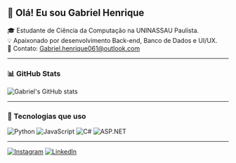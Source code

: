 ## 👋 Olá! Eu sou Gabriel Henrique

🎓 Estudante de Ciência da Computação na UNINASSAU Paulista.  
💡 Apaixonado por desenvolvimento Back-end, Banco de Dados e UI/UX.  
📩 Contato: [Gabriel.henrique061@outlook.com](mailto:Gabriel.henrique061@outlook.com)  

---

### 📊 GitHub Stats  
![Gabriel's GitHub stats](https://github-readme-stats.vercel.app/api?username=GabrielHen-dev&show_icons=true&theme=dark)

---

### 🚀 Tecnologias que uso  
![Python](https://img.shields.io/badge/Python-3776AB?style=for-the-badge&logo=python&logoColor=white)
![JavaScript](https://img.shields.io/badge/JavaScript-F7DF1E?style=for-the-badge&logo=javascript&logoColor=black)
![C#](https://img.shields.io/badge/C%23-239120?style=for-the-badge&logo=c-sharp&logoColor=white)
![ASP.NET](https://img.shields.io/badge/ASP.NET-5C2D91?style=for-the-badge&logo=dotnet&logoColor=white)


---
[![Instagram](https://img.shields.io/badge/Instagram-E4405F?style=for-the-badge&logo=instagram&logoColor=white)](https://www.instagram.com/g_henriques2_/)
[![LinkedIn](https://img.shields.io/badge/LinkedIn-0077B5?style=for-the-badge&logo=linkedin&logoColor=white)](https://www.linkedin.com/in/gabriel-henrique-2289aa350/)  
